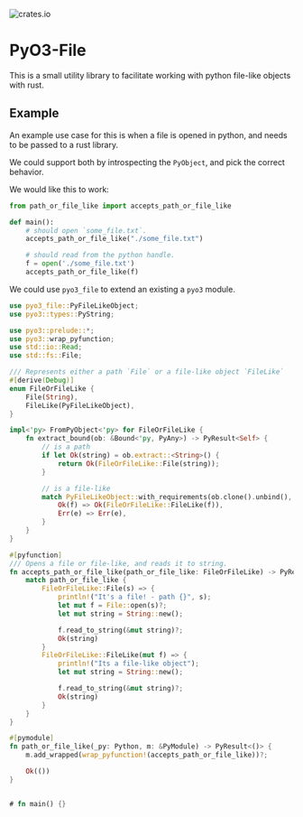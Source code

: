 ![crates.io](https://img.shields.io/crates/v/pyo3-file.svg)

# PyO3-File

This is a small utility library to facilitate working with python file-like objects with rust.

## Example

An example use case for this is when a file is opened in python, and needs to be passed to a rust library.

We could support both by introspecting the `PyObject`, and pick the correct behavior.

We would like this to work:
```python
from path_or_file_like import accepts_path_or_file_like

def main():
    # should open `some_file.txt`.
    accepts_path_or_file_like("./some_file.txt")

    # should read from the python handle.
    f = open('./some_file.txt')
    accepts_path_or_file_like(f)
```

We could use `pyo3_file` to extend an existing a `pyo3` module.

```rust
use pyo3_file::PyFileLikeObject;
use pyo3::types::PyString;

use pyo3::prelude::*;
use pyo3::wrap_pyfunction;
use std::io::Read;
use std::fs::File;

/// Represents either a path `File` or a file-like object `FileLike`
#[derive(Debug)]
enum FileOrFileLike {
    File(String),
    FileLike(PyFileLikeObject),
}

impl<'py> FromPyObject<'py> for FileOrFileLike {
    fn extract_bound(ob: &Bound<'py, PyAny>) -> PyResult<Self> {
        // is a path
        if let Ok(string) = ob.extract::<String>() {
            return Ok(FileOrFileLike::File(string));
        }

        // is a file-like
        match PyFileLikeObject::with_requirements(ob.clone().unbind(), true, false, true, false) {
            Ok(f) => Ok(FileOrFileLike::FileLike(f)),
            Err(e) => Err(e),
        }
    }
}

#[pyfunction]
/// Opens a file or file-like, and reads it to string.
fn accepts_path_or_file_like(path_or_file_like: FileOrFileLike) -> PyResult<String> {
    match path_or_file_like {
        FileOrFileLike::File(s) => {
            println!("It's a file! - path {}", s);
            let mut f = File::open(s)?;
            let mut string = String::new();

            f.read_to_string(&mut string)?;
            Ok(string)
        }
        FileOrFileLike::FileLike(mut f) => {
            println!("Its a file-like object");
            let mut string = String::new();

            f.read_to_string(&mut string)?;
            Ok(string)
        }
    }
}

#[pymodule]
fn path_or_file_like(_py: Python, m: &PyModule) -> PyResult<()> {
    m.add_wrapped(wrap_pyfunction!(accepts_path_or_file_like))?;

    Ok(())
}


# fn main() {}
```
